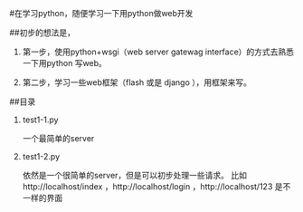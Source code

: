 #在学习python，随便学习一下用python做web开发

##初步的想法是，
1. 第一步，使用python+wsgi（web server gatewag interface）的方式去熟悉一下用python 写web。 

2. 第二步，学习一些web框架（flash 或是 django ），用框架来写。


##目录

1. test1-1.py

    一个最简单的server

2. test1-2.py

    依然是一个很简单的server，但是可以初步处理一些请求。 比如http://localhost/index ，http://localhost/login ，http://localhost/123 是不一样的界面
